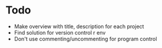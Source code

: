 # Todo

- Make overview with title, description for each project
- Find solution for version control r env
- Don't use commenting/uncommenting for program control
